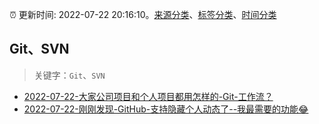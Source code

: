 :alarm_clock: 更新时间: 2022-07-22 20:16:10。[来源分类](../README.md)、[标签分类](../TAGS.md)、[时间分类](../TIMELINE.md)

## Git、SVN


> 关键字：`Git`、`SVN`



- [2022-07-22-大家公司项目和个人项目都用怎样的-Git-工作流？](https://www.v2ex.com/t/868103) 
- [2022-07-22-刚刚发现-GitHub-支持隐藏个人动态了--我最需要的功能😂](https://www.v2ex.com/t/868091) 